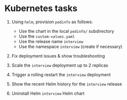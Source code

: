 # Kubernetes tasks

1. Using `helm`, provision `podinfo` as follows:

   - Use the chart in the local `podinfo/` subdirectory
   - Use the `custom-values.yaml`
   - Use the release name `interview`
   - Use the namespace `interview` (create if necessary)

2. Fix deployment issues & show troubleshooting
3. Scale the `interview` deployment up to 2 replicas
4. Trigger a rolling restart the `interview` deployment
5. Show the recent Helm history for the `interview` release
6. Uninstall Helm `interview` Helm chart
